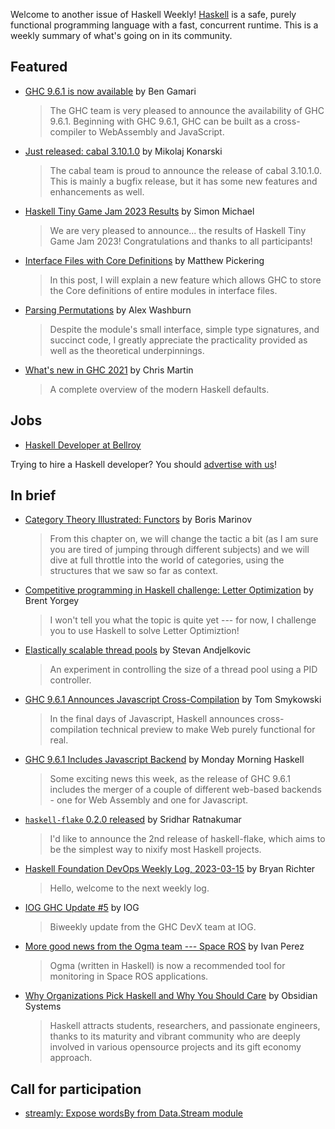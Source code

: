 Welcome to another issue of Haskell Weekly!
[Haskell](https://www.haskell.org) is a safe, purely functional programming language with a fast, concurrent runtime.
This is a weekly summary of what's going on in its community.

## Featured

- [GHC 9.6.1 is now available](https://discourse.haskell.org/t/ghc-9-6-1-is-now-available/5972?u=taylorfausak) by Ben Gamari
  > The GHC team is very pleased to announce the availability of GHC 9.6.1. Beginning with GHC 9.6.1, GHC can be built as a cross-compiler to WebAssembly and JavaScript.

- [Just released: cabal 3.10.1.0](https://discourse.haskell.org/t/just-released-cabal-3-10-1-0/5978?u=taylorfausak) by Mikolaj Konarski
  > The cabal team is proud to announce the release of cabal 3.10.1.0. This is mainly a bugfix release, but it has some new features and enhancements as well.

- [Haskell Tiny Game Jam 2023 Results](https://discourse.haskell.org/t/haskell-tiny-game-jam-2023-results/5971?u=taylorfausak) by Simon Michael
  > We are very pleased to announce... the results of Haskell Tiny Game Jam 2023! Congratulations and thanks to all participants!

- [Interface Files with Core Definitions](https://well-typed.com/blog/2023/02/interface-files-with-core/) by Matthew Pickering
  > In this post, I will explain a new feature which allows GHC to store the Core definitions of entire modules in interface files.

- [Parsing Permutations](https://recursion.ninja/blog/perm-parser) by Alex Washburn
  > Despite the module's small interface, simple type signatures, and succinct code, I greatly appreciate the practicality provided as well as the theoretical underpinnings.

- [What's new in GHC 2021](https://typeclasses.substack.com/p/whats-new-in-ghc-2021) by Chris Martin
  > A complete overview of the modern Haskell defaults.

## Jobs

- [Haskell Developer at Bellroy](https://bellroy.com/careers/developer-haskell)

Trying to hire a Haskell developer?
You should [advertise with us](https://haskellweekly.news/advertising.html)!

## In brief

- [Category Theory Illustrated: Functors](https://abuseofnotation.github.io/category-theory-illustrated/06_functors/) by Boris Marinov
  > From this chapter on, we will change the tactic a bit (as I am sure you are tired of jumping through different subjects) and we will dive at full throttle into the world of categories, using the structures that we saw so far as context.

- [Competitive programming in Haskell challenge: Letter Optimization](https://byorgey.wordpress.com/2023/03/11/competitive-programming-in-haskell-challenge-letter-optimization/) by Brent Yorgey
  > I won't tell you what the topic is quite yet --- for now, I challenge you to use Haskell to solve Letter Optimiztion!

- [Elastically scalable thread pools](https://github.com/stevana/elastically-scalable-thread-pools/tree/dac315fb4fc5d79389bf39726998b245e07687da) by Stevan Andjelkovic
  > An experiment in controlling the size of a thread pool using a PID controller.

- [GHC 9.6.1 Announces Javascript Cross-Compilation](https://tomaszs2.medium.com/ghc-9-6-1-announces-javascript-cross-compilation-5ed7d42a7962) by Tom Smykowski
  > In the final days of Javascript, Haskell announces cross-compilation technical preview to make Web purely functional for real.

- [GHC 9.6.1 Includes Javascript Backend](https://mmhaskell.com/blog/2023/3/13/ghc-961-includes-javascript-backend) by Monday Morning Haskell
  > Some exciting news this week, as the release of GHC 9.6.1 includes the merger of a couple of different web-based backends - one for Web Assembly and one for Javascript.

- [`haskell-flake` 0.2.0 released](https://discourse.haskell.org/t/haskell-flake-0-2-0-released/5983?u=taylorfausak) by Sridhar Ratnakumar
  > I'd like to announce the 2nd release of haskell-flake, which aims to be the simplest way to nixify most Haskell projects.

- [Haskell Foundation DevOps Weekly Log, 2023-03-15](https://discourse.haskell.org/t/haskell-foundation-devops-weekly-log-2023-03-15/6000?u=taylorfausak) by Bryan Richter
  > Hello, welcome to the next weekly log.

- [IOG GHC Update #5](https://engineering.iog.io/2023-03-09-ghc-update/) by IOG
  > Biweekly update from the GHC DevX team at IOG.

- [More good news from the Ogma team --- Space ROS](https://discourse.haskell.org/t/more-good-news-from-the-ogma-team-space-ros/5999?u=taylorfausak) by Ivan Perez
  > Ogma (written in Haskell) is now a recommended tool for monitoring in Space ROS applications.

- [Why Organizations Pick Haskell and Why You Should Care](https://blog.obsidian.systems/why-organizations-pick-haskell-and-why-you-should-care/) by Obsidian Systems
  > Haskell attracts students, researchers, and passionate engineers, thanks to its maturity and vibrant community who are deeply involved in various opensource projects and its gift economy approach.

## Call for participation

- [streamly: Expose wordsBy from Data.Stream module](https://github.com/composewell/streamly/issues/2347)
